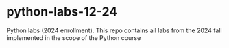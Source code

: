 # python-labs-12-24

Python labs (2024 enrollment). 
This repo contains all labs from the 2024 fall implemented in the scope of the Python course
